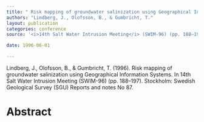 ```yaml
---
title: " Risk mapping of groundwater salinization using Geographical Information Systems."
authors: "Lindberg, J., Olofsson, B., & Gumbricht, T."
layout: publication
categories: conference
source: '<i>14th Salt Water Intrusion Meeting</i> (SWIM-96) (pp. 188–197)'

date: 1996-06-01

---
```


Lindberg, J., Olofsson, B., & Gumbricht, T. (1996). Risk mapping of groundwater salinization using Geographical Information Systems. In 14th Salt Water Intrusion Meeting (SWIM-96) (pp. 188–197). Stockholm: Swedish Geological Survey (SGU) Reports and notes No 87.

<h1 class='foot-description'>Abstract</h1>
